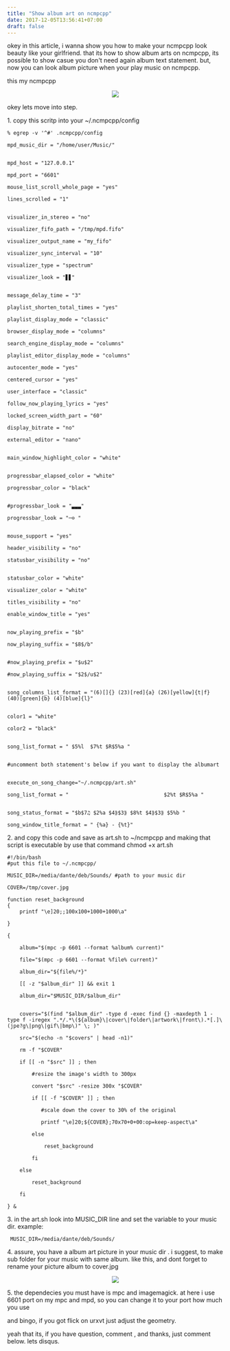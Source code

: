 ```yaml
---
title: "Show album art on ncmpcpp"
date: 2017-12-05T13:56:41+07:00
draft: false
---
```


okey in this article, i wanna show you how to make your ncmpcpp look beauty like your girlfriend. that its how to show album arts on ncmpcpp, its possible to show casue you don't need again album text statement. but, now you can look album picture when your play music on ncmpcpp.

this my ncmpcpp
<center><img class="special-img-class" src="/albumart-ncmpcpp/1.png" /></center>

okey lets move into step.

<p>1. copy this scritp into your ~/.ncmpcpp/config</p>

```
% egrep -v '^#' .ncmpcpp/config

mpd_music_dir = "/home/user/Music/"


mpd_host = "127.0.0.1"

mpd_port = "6601"

mouse_list_scroll_whole_page = "yes"

lines_scrolled = "1"


visualizer_in_stereo = "no"

visualizer_fifo_path = "/tmp/mpd.fifo"

visualizer_output_name = "my_fifo"

visualizer_sync_interval = "10"

visualizer_type = "spectrum"

visualizer_look = "▋▋"


message_delay_time = "3"

playlist_shorten_total_times = "yes"

playlist_display_mode = "classic"

browser_display_mode = "columns"

search_engine_display_mode = "columns"

playlist_editor_display_mode = "columns"

autocenter_mode = "yes"

centered_cursor = "yes"

user_interface = "classic"

follow_now_playing_lyrics = "yes"

locked_screen_width_part = "60"

display_bitrate = "no"

external_editor = "nano"


main_window_highlight_color = "white"


progressbar_elapsed_color = "white"

progressbar_color = "black"


#progressbar_look = "▃▃▃"

progressbar_look = "─⊙ "


mouse_support = "yes"

header_visibility = "no"

statusbar_visibility = "no"


statusbar_color = "white"

visualizer_color = "white"

titles_visibility = "no"

enable_window_title = "yes"


now_playing_prefix = "$b"

now_playing_suffix = "$8$/b"


#now_playing_prefix = "$u$2"

#now_playing_suffix = "$2$/u$2"


song_columns_list_format = "(6)[]{} (23)[red]{a} (26)[yellow]{t|f} (40)[green]{b} (4)[blue]{l}"


color1 = "white"

color2 = "black"


song_list_format = " $5%l  $7%t $R$5%a "


#uncomment both statement's below if you want to display the albumart


execute_on_song_change="~/.ncmpcpp/art.sh"

song_list_format = "                               $2%t $R$5%a "


song_status_format = "$b$7♫ $2%a $4⟫$3⟫ $8%t $4⟫$3⟫ $5%b "

song_window_title_format = " {%a} - {%t}"
```
<p>2. and copy this code and save as art.sh to ~/ncmpcpp and making that script is executable by use that command chmod +x art.sh</p>

```
#!/bin/bash
#put this file to ~/.ncmpcpp/

MUSIC_DIR=/media/dante/deb/Sounds/ #path to your music dir

COVER=/tmp/cover.jpg

function reset_background
{
    printf "\e]20;;100x100+1000+1000\a"

}

{

    album="$(mpc -p 6601 --format %album% current)"

    file="$(mpc -p 6601 --format %file% current)"

    album_dir="${file%/*}"

    [[ -z "$album_dir" ]] && exit 1

    album_dir="$MUSIC_DIR/$album_dir"


    covers="$(find "$album_dir" -type d -exec find {} -maxdepth 1 -type f -iregex ".*/.*\(${album}\|cover\|folder\|artwork\|front\).*[.]\(jpe?g\|png\|gif\|bmp\)" \; )"

    src="$(echo -n "$covers" | head -n1)"

    rm -f "$COVER"

    if [[ -n "$src" ]] ; then

        #resize the image's width to 300px

        convert "$src" -resize 300x "$COVER"

        if [[ -f "$COVER" ]] ; then

           #scale down the cover to 30% of the original

           printf "\e]20;${COVER};70x70+0+00:op=keep-aspect\a"

        else

            reset_background

        fi

    else

        reset_background

    fi

} &
```
<p>3. in the art.sh look into MUSIC_DIR line and set the variable to your music dir. example:</p>

```
 MUSIC_DIR=/media/dante/deb/Sounds/
```

<p>4. assure, you have a album art picture in your music dir . i suggest, to make sub folder for your music with same album. like this, and dont forget to rename your picture album to cover.jpg</p>

<center><img class="special-img-class" src="/albumart-ncmpcpp/2.png" /></center>

<p>5. the dependecies you must have is mpc and imagemagick. at here i use 6601 port on my mpc and mpd, so you can change it to your port how much you use</p>

and bingo, if you got flick on urxvt just adjust the geometry.


yeah that its, if you have question, comment , and thanks, just comment below. lets disqus. 